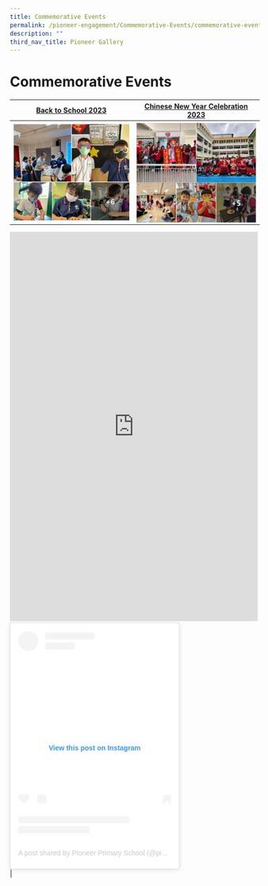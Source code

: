 ```yaml
---
title: Commemorative Events
permalink: /pioneer-engagement/Commemorative-Events/commemorative-events/
description: ""
third_nav_title: Pioneer Gallery
---
```

# Commemorative Events


| <a href="https://www.facebook.com/pioneerprisch/posts/pfbid02AEfbAt1um2PtNo4QWMj9tKjacg7gnurfRimkfXPYqBaENVKytRsro4bTVvmkjsJwl/" target=blank>Back to School 2023</a> | <a href="https://www.facebook.com/pioneerprisch/posts/pfbid0N9riQndgqj5WR52dX9DNCLExk8jNJcrMeUmRUP1Riykwir7Ue6pGAU2cMqfBsQijl" target=blank>Chinese New Year Celebration 2023</a> |  
| -------- | -------- | 
| <a href="https://www.facebook.com/pioneerprisch/posts/pfbid02AEfbAt1um2PtNo4QWMj9tKjacg7gnurfRimkfXPYqBaENVKytRsro4bTVvmkjsJwl/" target=blank><img src="/images/Photo%20Album%20Thumb/back%20to%20school%202023.jpg" style="width:300px" align="left"></a>     | <a href="https://www.facebook.com/pioneerprisch/posts/pfbid0N9riQndgqj5WR52dX9DNCLExk8jNJcrMeUmRUP1Riykwir7Ue6pGAU2cMqfBsQijl" target=blank><img src="/images/Photo%20Album%20Thumb/cny%202023.jpg"  style="width:300px" align="left"></a> |


<iframe src=https://www.facebook.com/plugins/post.php?href=https%3A%2F%2Fwww.facebook.com%2Fpioneerprisch%2Fposts%2Fpfbid0s1irxnNhUvE2ap6FRP4JyCyNs8frWT4Ue6nxTgZdVzDJY1UcznRFV9bWpKrW1GyQl&show_text=true&width=500 width="500" height="786" style="border:none;overflow:hidden" scrolling="no" frameborder="0" allowfullscreen="false" allow="autoplay; clipboard-write; encrypted-media; picture-in-picture; web-share"></iframe>

<blockquote class="instagram-media" data-instgrm-captioned data-instgrm-permalink="https://www.instagram.com/p/CoebAR7vnzF/?utm_source=ig_embed&amp;utm_campaign=loading" data-instgrm-version="14" style=" background:#FFF; border:0; border-radius:3px; box-shadow:0 0 1px 0 rgba(0,0,0,0.5),0 1px 10px 0 rgba(0,0,0,0.15); margin: 1px; max-width:340px; min-width:326px; padding:0; width:99.375%; width:-webkit-calc(50% - 2px); width:calc(100% - 2px);"><div style="padding:16px;"> <a href="https://www.instagram.com/p/CoebAR7vnzF/?utm_source=ig_embed&amp;utm_campaign=loading" style=" background:#FFFFFF; line-height:0; padding:0 0; text-align:center; text-decoration:none; width:100%;" target="_blank"> <div style=" display: flex; flex-direction: row; align-items: center;"> <div style="background-color: #F4F4F4; border-radius: 50%; flex-grow: 0; height: 40px; margin-right: 14px; width: 40px;"></div> <div style="display: flex; flex-direction: column; flex-grow: 1; justify-content: center;"> <div style=" background-color: #F4F4F4; border-radius: 4px; flex-grow: 0; height: 14px; margin-bottom: 6px; width: 100px;"></div> <div style=" background-color: #F4F4F4; border-radius: 4px; flex-grow: 0; height: 14px; width: 60px;"></div></div></div><div style="padding: 19% 0;"></div> <div style="display:block; height:50px; margin:0 auto 12px; width:50px;"><svg width="50px" height="50px" viewBox="0 0 60 60" version="1.1" xmlns="https://www.w3.org/2000/svg" xmlns:xlink="https://www.w3.org/1999/xlink"><g stroke="none" stroke-width="1" fill="none" fill-rule="evenodd"><g transform="translate(-511.000000, -20.000000)" fill="#000000"><g></g></g></g></svg></div><div style="padding-top: 8px;"> <div style=" color:#3897f0; font-family:Arial,sans-serif; font-size:14px; font-style:normal; font-weight:550; line-height:18px;">View this post on Instagram</div></div><div style="padding: 12.5% 0;"></div> <div style="display: flex; flex-direction: row; margin-bottom: 14px; align-items: center;"><div> <div style="background-color: #F4F4F4; border-radius: 50%; height: 12.5px; width: 12.5px; transform: translateX(0px) translateY(7px);"></div> <div style="background-color: #F4F4F4; height: 12.5px; transform: rotate(-45deg) translateX(3px) translateY(1px); width: 12.5px; flex-grow: 0; margin-right: 14px; margin-left: 2px;"></div> <div style="background-color: #F4F4F4; border-radius: 50%; height: 12.5px; width: 12.5px; transform: translateX(9px) translateY(-18px);"></div></div><div style="margin-left: 8px;"> <div style=" background-color: #F4F4F4; border-radius: 50%; flex-grow: 0; height: 20px; width: 20px;"></div> <div style=" width: 0; height: 0; border-top: 2px solid transparent; border-left: 6px solid #f4f4f4; border-bottom: 2px solid transparent; transform: translateX(16px) translateY(-4px) rotate(30deg)"></div></div><div style="margin-left: auto;"> <div style=" width: 0px; border-top: 8px solid #F4F4F4; border-right: 8px solid transparent; transform: translateY(16px);"></div> <div style=" background-color: #F4F4F4; flex-grow: 0; height: 12px; width: 16px; transform: translateY(-4px);"></div> <div style=" width: 0; height: 0; border-top: 8px solid #F4F4F4; border-left: 8px solid transparent; transform: translateY(-4px) translateX(8px);"></div></div></div> <div style="display: flex; flex-direction: column; flex-grow: 1; justify-content: center; margin-bottom: 24px;"> <div style=" background-color: #F4F4F4; border-radius: 4px; flex-grow: 0; height: 14px; margin-bottom: 6px; width: 224px;"></div> <div style=" background-color: #F4F4F4; border-radius: 4px; flex-grow: 0; height: 14px; width: 144px;"></div></div></a><p style=" color:#c9c8cd; font-family:Arial,sans-serif; font-size:14px; line-height:17px; margin-bottom:0; margin-top:8px; overflow:hidden; padding:8px 0 7px; text-align:center; text-overflow:ellipsis; white-space:nowrap;"><a href="https://www.instagram.com/p/CoebAR7vnzF/?utm_source=ig_embed&amp;utm_campaign=loading" style=" color:#c9c8cd; font-family:Arial,sans-serif; font-size:14px; font-style:normal; font-weight:normal; line-height:17px; text-decoration:none;" target="_blank">A post shared by Pioneer Primary School (@pioneerprisch)</a></p></div></blockquote>|